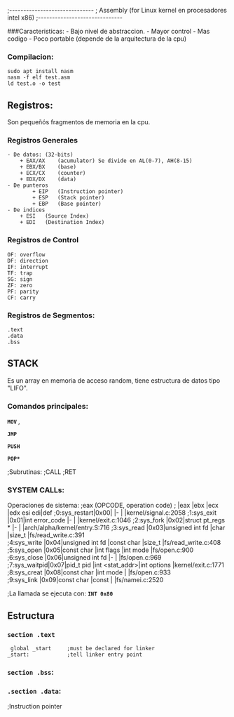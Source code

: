 ;------------------------------
; Assembly (for Linux kernel en procesadores intel x86)
;------------------------------

###Caracteristicas:
	- Bajo nivel de abstraccion.
	- Mayor control 
	- Mas codigo
	- Poco portable (depende de la arquitectura de la cpu)
### Compilacion:

```
sudo apt install nasm
nasm -f elf test.asm
ld test.o -o test
```

## Registros: 
Son pequeñós fragmentos de memoria en la cpu.

### Registros Generales 
 	- De datos: (32-bits)
 		+ EAX/AX	(acumulator) Se divide en AL(0-7), AH(8-15)
 		+ EBX/BX	(base)	      	
 		+ ECX/CX	(counter)
 		+ EDX/DX	(data)
 	- De punteros
        	+ EIP	(Instruction pointer)
        	+ ESP	(Stack pointer)
        	+ EBP	(Base pointer)
  	- De indices
 		+ ESI	(Source Index)
 		+ EDI	(Destination Index)

### Registros de Control
	OF: overflow
	DF: direction
	IF: interrupt
	TF: trap
	SG: sign
	ZF: zero
	PF: parity
	CF: carry

### Registros de Segmentos:
	.text
	.data
	.bss


## STACK
Es un array en memoria de acceso random, tiene estructura de datos tipo "LIFO".



### Comandos principales:
**``MOV``** <var>, <value>   

**``JMP``**


**``PUSH``**

**``POP*``**

;Subrutinas:
;CALL
;RET



### SYSTEM CALLs:
 Operaciones de sistema:
;eax (OPCODE, operation code)
;             |eax |ebx                   |ecx            |edx         esi edi|def
;0:sys_restart|0x00|                      |-              |                   |kernel/signal.c:2058
;1:sys_exit   |0x01|int error_code        |-              |                   |kernel/exit.c:1046
;2:sys_fork   |0x02|struct pt_regs *      |-              |                   |arch/alpha/kernel/entry.S:716
;3:sys_read   |0x03|unsigned int fd       |char           |size_t             |fs/read_write.c:391   
;4:sys_write  |0x04|unsigned int fd       |const char     |size_t             |fs/read_write.c:408
;5:sys_open   |0x05|const char <filename> |int flags      |int mode           |fs/open.c:900
;6:sys_close  |0x06|unsigned int fd       |-              |                   |fs/open.c:969
;7:sys_waitpid|0x07|pid_t pid             |int <stat_addr>|int options        |kernel/exit.c:1771     
;8:sys_creat  |0x08|const char <pathname> |int mode       |                   |fs/open.c:933   
;9:sys_link   |0x09|const char <oldname>  |const <newname>|                   |fs/namei.c:2520

;La llamada se ejecuta con: 
**``INT 0x80``**

## Estructura

### **``section .text``**
```assembly
 global _start     ;must be declared for linker 
_start:            ;tell linker entry point
```

### **`section .bss`**:


### **`.section .data`**:


;Instruction pointer


